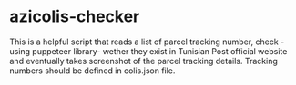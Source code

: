 # azicolis-checker

This is a helpful script that reads a list of parcel tracking number, check -using puppeteer library- wether they exist in Tunisian Post official website and eventually takes screenshot of the parcel tracking details. 
Tracking numbers should be defined in colis.json file.
